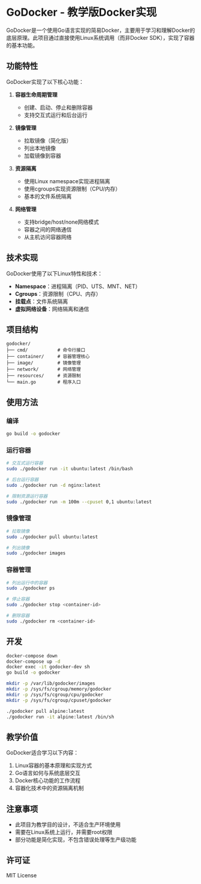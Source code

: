 # GoDocker - 教学版Docker实现

GoDocker是一个使用Go语言实现的简易Docker，主要用于学习和理解Docker的底层原理。此项目通过直接使用Linux系统调用（而非Docker SDK），实现了容器的基本功能。

## 功能特性

GoDocker实现了以下核心功能：

1. **容器生命周期管理**
   - 创建、启动、停止和删除容器
   - 支持交互式运行和后台运行

2. **镜像管理**
   - 拉取镜像（简化版）
   - 列出本地镜像
   - 加载镜像到容器

3. **资源隔离**
   - 使用Linux namespace实现进程隔离
   - 使用cgroups实现资源限制（CPU/内存）
   - 基本的文件系统隔离

4. **网络管理**
   - 支持bridge/host/none网络模式
   - 容器之间的网络通信
   - 从主机访问容器网络

## 技术实现

GoDocker使用了以下Linux特性和技术：

- **Namespace**：进程隔离（PID、UTS、MNT、NET）
- **Cgroups**：资源限制（CPU、内存）
- **挂载点**：文件系统隔离
- **虚拟网络设备**：网络隔离和通信

## 项目结构

```
godocker/
├── cmd/           # 命令行接口
├── container/     # 容器管理核心
├── image/         # 镜像管理
├── network/       # 网络管理
├── resources/     # 资源限制
└── main.go        # 程序入口
```

## 使用方法

### 编译

```bash
go build -o godocker
```

### 运行容器

```bash
# 交互式运行容器
sudo ./godocker run -it ubuntu:latest /bin/bash

# 后台运行容器
sudo ./godocker run -d nginx:latest

# 限制资源运行容器
sudo ./godocker run -m 100m --cpuset 0,1 ubuntu:latest
```

### 镜像管理

```bash
# 拉取镜像
sudo ./godocker pull ubuntu:latest

# 列出镜像
sudo ./godocker images
```

### 容器管理

```bash
# 列出运行中的容器
sudo ./godocker ps

# 停止容器
sudo ./godocker stop <container-id>

# 删除容器
sudo ./godocker rm <container-id>
```

## 开发

```bash
docker-compose down
docker-compose up -d
docker exec -it godocker-dev sh
go build -o godocker

mkdir -p /var/lib/godocker/images
mkdir -p /sys/fs/cgroup/memory/godocker
mkdir -p /sys/fs/cgroup/cpu/godocker
mkdir -p /sys/fs/cgroup/cpuset/godocker

./godocker pull alpine:latest
./godocker run -it alpine:latest /bin/sh
```

## 教学价值

GoDocker适合学习以下内容：

1. Linux容器的基本原理和实现方式
2. Go语言如何与系统底层交互
3. Docker核心功能的工作流程
4. 容器化技术中的资源隔离机制

## 注意事项

- 此项目为教学目的设计，不适合生产环境使用
- 需要在Linux系统上运行，并需要root权限
- 部分功能是简化实现，不包含错误处理等生产级功能

## 许可证

MIT License 